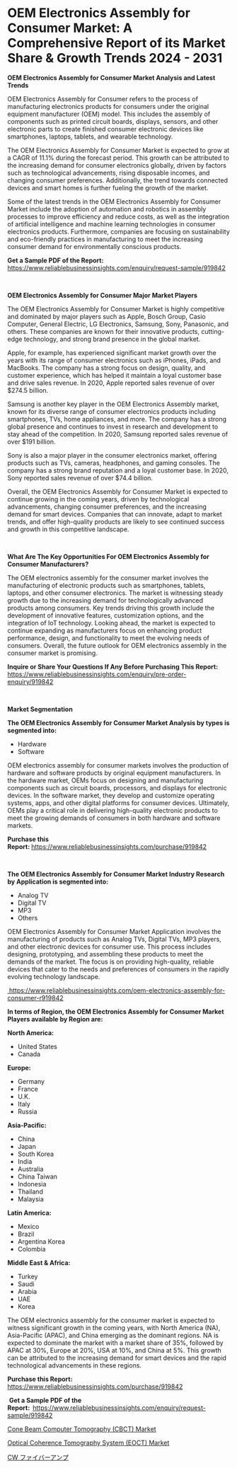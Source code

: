 <p><h1>OEM Electronics Assembly for Consumer Market: A Comprehensive Report of its Market Share & Growth Trends 2024 - 2031</h1></p><p><strong>OEM Electronics Assembly for Consumer Market Analysis and Latest Trends</strong></p>
<p><p>OEM Electronics Assembly for Consumer refers to the process of manufacturing electronics products for consumers under the original equipment manufacturer (OEM) model. This includes the assembly of components such as printed circuit boards, displays, sensors, and other electronic parts to create finished consumer electronic devices like smartphones, laptops, tablets, and wearable technology.</p><p>The OEM Electronics Assembly for Consumer Market is expected to grow at a CAGR of 11.1% during the forecast period. This growth can be attributed to the increasing demand for consumer electronics globally, driven by factors such as technological advancements, rising disposable incomes, and changing consumer preferences. Additionally, the trend towards connected devices and smart homes is further fueling the growth of the market.</p><p>Some of the latest trends in the OEM Electronics Assembly for Consumer Market include the adoption of automation and robotics in assembly processes to improve efficiency and reduce costs, as well as the integration of artificial intelligence and machine learning technologies in consumer electronics products. Furthermore, companies are focusing on sustainability and eco-friendly practices in manufacturing to meet the increasing consumer demand for environmentally conscious products.</p></p>
<p><strong>Get a Sample PDF of the Report:&nbsp;</strong> <a href="https://www.reliablebusinessinsights.com/enquiry/request-sample/919842">https://www.reliablebusinessinsights.com/enquiry/request-sample/919842</a></p>
<p>&nbsp;</p>
<p><strong>OEM Electronics Assembly for Consumer Major Market Players</strong></p>
<p><p>The OEM Electronics Assembly for Consumer Market is highly competitive and dominated by major players such as Apple, Bosch Group, Casio Computer, General Electric, LG Electronics, Samsung, Sony, Panasonic, and others. These companies are known for their innovative products, cutting-edge technology, and strong brand presence in the global market.</p><p>Apple, for example, has experienced significant market growth over the years with its range of consumer electronics such as iPhones, iPads, and MacBooks. The company has a strong focus on design, quality, and customer experience, which has helped it maintain a loyal customer base and drive sales revenue. In 2020, Apple reported sales revenue of over $274.5 billion.</p><p>Samsung is another key player in the OEM Electronics Assembly market, known for its diverse range of consumer electronics products including smartphones, TVs, home appliances, and more. The company has a strong global presence and continues to invest in research and development to stay ahead of the competition. In 2020, Samsung reported sales revenue of over $191 billion.</p><p>Sony is also a major player in the consumer electronics market, offering products such as TVs, cameras, headphones, and gaming consoles. The company has a strong brand reputation and a loyal customer base. In 2020, Sony reported sales revenue of over $74.4 billion.</p><p>Overall, the OEM Electronics Assembly for Consumer Market is expected to continue growing in the coming years, driven by technological advancements, changing consumer preferences, and the increasing demand for smart devices. Companies that can innovate, adapt to market trends, and offer high-quality products are likely to see continued success and growth in this competitive landscape.</p></p>
<p>&nbsp;</p>
<p><strong>What Are The Key Opportunities For OEM Electronics Assembly for Consumer Manufacturers?</strong></p>
<p><p>The OEM electronics assembly for the consumer market involves the manufacturing of electronic products such as smartphones, tablets, laptops, and other consumer electronics. The market is witnessing steady growth due to the increasing demand for technologically advanced products among consumers. Key trends driving this growth include the development of innovative features, customization options, and the integration of IoT technology. Looking ahead, the market is expected to continue expanding as manufacturers focus on enhancing product performance, design, and functionality to meet the evolving needs of consumers. Overall, the future outlook for OEM electronics assembly in the consumer market is promising.</p></p>
<p><strong>Inquire or Share Your Questions If Any Before Purchasing This Report:</strong> <a href="https://www.reliablebusinessinsights.com/enquiry/pre-order-enquiry/919842">https://www.reliablebusinessinsights.com/enquiry/pre-order-enquiry/919842</a></p>
<p>&nbsp;</p>
<p><strong>Market Segmentation</strong></p>
<p><strong>The OEM Electronics Assembly for Consumer Market Analysis by types is segmented into:</strong></p>
<p><ul><li>Hardware</li><li>Software</li></ul></p>
<p><p>OEM electronics assembly for consumer markets involves the production of hardware and software products by original equipment manufacturers. In the hardware market, OEMs focus on designing and manufacturing components such as circuit boards, processors, and displays for electronic devices. In the software market, they develop and customize operating systems, apps, and other digital platforms for consumer devices. Ultimately, OEMs play a critical role in delivering high-quality electronic products to meet the growing demands of consumers in both hardware and software markets.</p></p>
<p><strong>Purchase this Report:&nbsp;</strong><a href="https://www.reliablebusinessinsights.com/purchase/919842">https://www.reliablebusinessinsights.com/purchase/919842</a></p>
<p>&nbsp;</p>
<p><strong>The OEM Electronics Assembly for Consumer Market Industry Research by Application is segmented into:</strong></p>
<p><ul><li>Analog TV</li><li>Digital TV</li><li>MP3</li><li>Others</li></ul></p>
<p><p>OEM Electronics Assembly for Consumer Market Application involves the manufacturing of products such as Analog TVs, Digital TVs, MP3 players, and other electronic devices for consumer use. This process includes designing, prototyping, and assembling these products to meet the demands of the market. The focus is on providing high-quality, reliable devices that cater to the needs and preferences of consumers in the rapidly evolving technology landscape.</p></p>
<p><a href="https://www.reliablebusinessinsights.com/oem-electronics-assembly-for-consumer-r919842">&nbsp;https://www.reliablebusinessinsights.com/oem-electronics-assembly-for-consumer-r919842</a></p>
<p><strong>In terms of Region, the OEM Electronics Assembly for Consumer Market Players available by Region are:</strong></p>
<p>
    <p> <strong> North America: </strong>
        <ul>
            <li>United States</li>
            <li>Canada</li>
        </ul>
        </p> 
    <p> <strong> Europe: </strong>
        <ul>
            <li>Germany</li>
            <li>France</li>
            <li>U.K.</li>
            <li>Italy</li>
            <li>Russia</li>
        </ul>
        </p> 
    <p> <strong> Asia-Pacific: </strong>
        <ul>
            <li>China</li>
            <li>Japan</li>
            <li>South Korea</li>
            <li>India</li>
            <li>Australia</li>
            <li>China Taiwan</li>
            <li>Indonesia</li>
            <li>Thailand</li>
            <li>Malaysia</li>
        </ul>
        </p> 
    <p> <strong> Latin America: </strong>
        <ul>
            <li>Mexico</li>
            <li>Brazil</li>
            <li>Argentina Korea</li>
            <li>Colombia</li>
        </ul>
        </p> 
    <p> <strong> Middle East & Africa: </strong>
        <ul>
            <li>Turkey</li>
            <li>Saudi</li>
            <li>Arabia</li>
            <li>UAE</li>
            <li>Korea</li>
        </ul>
    </p>
    </p>
<p><p>The OEM electronics assembly for the consumer market is expected to witness significant growth in the coming years, with North America (NA), Asia-Pacific (APAC), and China emerging as the dominant regions. NA is expected to dominate the market with a market share of 35%, followed by APAC at 30%, Europe at 20%, USA at 10%, and China at 5%. This growth can be attributed to the increasing demand for smart devices and the rapid technological advancements in these regions.</p></p>
<p><strong>Purchase this Report: </strong><a href="https://www.reliablebusinessinsights.com/purchase/919842">https://www.reliablebusinessinsights.com/purchase/919842</a></p>
<p>&nbsp;<strong>Get a Sample PDF of the Report:&nbsp;&nbsp;</strong><a href="https://www.reliablebusinessinsights.com/enquiry/request-sample/919842">https://www.reliablebusinessinsights.com/enquiry/request-sample/919842</a></p>
<p><strong></strong></p>
<p><p><a href="https://github.com/cecuraprangm/Market-Research-Report-List-3/blob/main/cone-beam-computer-tomography-cbct-market.md">Cone Beam Computer Tomography (CBCT) Market</a></p><p><a href="https://github.com/fiixsa/Market-Research-Report-List-3/blob/main/optical-coherence-tomography-system-eoct-market.md">Optical Coherence Tomography System (EOCT) Market</a></p><p><a href="https://github.com/JoanaNitzsche/Market-Research-Report-List-1/blob/main/1729522175577.md">CW ファイバーアンプ</a></p></p>